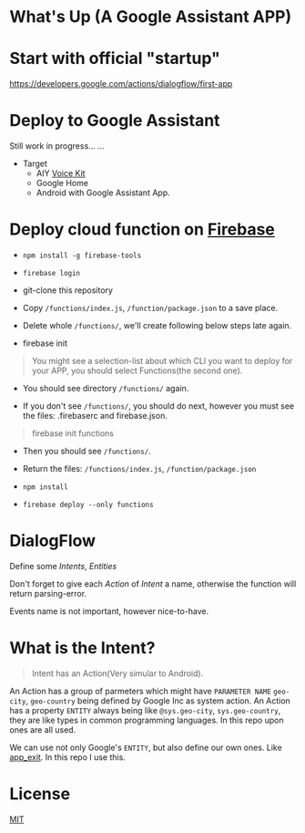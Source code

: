 What's Up (A Google Assistant APP)
======
# Start with official "startup"
https://developers.google.com/actions/dialogflow/first-app

# Deploy to Google Assistant

Still work in progress... ...

- Target
    - AIY [Voice Kit](https://aiyprojects.withgoogle.com/voice/)
    - Google Home
    - Android with Google Assistant App.

# Deploy cloud function on [Firebase](https://www.firebase.com)

- ```npm install -g firebase-tools```

- ```firebase login```

- git-clone this repository

- Copy ```/functions/index.js```, ```/function/package.json``` to a save place.

- Delete whole ```/functions/```, we'll create following below steps late again.

- firebase init
> You might see a selection-list about which CLI you want to deploy for your APP, you should select Functions(the second one).

- You should see directory ```/functions/``` again.

- If you don't see ```/functions/```, you should do next, however you must see the files: .firebaserc and firebase.json.
> firebase init functions

- Then you should see ```/functions/```.

- Return the files: ```/functions/index.js```, ```/function/package.json``` 

- ```npm install```

- ```firebase deploy --only functions```

# DialogFlow

Define some *Intents*, *Entities*

Don't forget to give each *Action* of *Intent* a name, otherwise the function will return parsing-error.

Events name is not important, however nice-to-have.

# What is the Intent?

> Intent has an Action(Very simular to Android).

An Action has a group of parmeters which might have ```PARAMETER NAME```  ```geo-city```, ```geo-country``` being defined by Google Inc as system action. An Action has a property ```ENTITY``` always being like ```@sys.geo-city```, ```sys.geo-country```, they are like types in common programming languages. In this repo upon ones are all used.

We can use not only Google's   ```ENTITY```, but also define our own ones.
Like [app_exit](https://developers.google.com/actions/assistant/app-exits). In this repo I use this.

# License

[MIT](https://github.com/XinyueZ/what-s-up-google-assistant-app/blob/master/LICENSE)